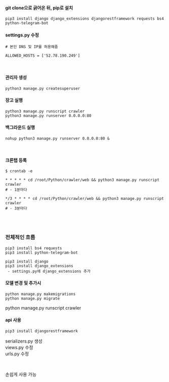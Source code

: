 #### git clone으로 긁어온 뒤, pip로 설치
```
pip3 install django django_extensions djangorestframework requests bs4 python-telegram-bot
```

#### settings.py 수정
```
# 본인 DNS 및 IP를 허용해줌

ALLOWED_HOSTS = ['52.78.190.249']
```

<br>

#### 관리자 생성
```
python3 manage.py createsuperuser
```

#### 장고 실행
```
python3 manage.py runscript crawler
python3 manage.py runserver 0.0.0.0:80
```

#### 백그라운드 실행
```
nohup python3 manage.py runserver 0.0.0.0:80 &
```

<br>


#### 크론탭 등록
```
$ crontab -e

* * * * * cd /root/Python/crawler/web && python3 manage.py runscript crawler
# - 1분마다

*/3 * * * * cd /root/Python/crawler/web && python3 manage.py runscript crawler 
# - 3분마다
```

<br>
<br>

### 전체적인 흐름
```
pip3 install bs4 requests
pip3 install python-telegram-bot

pip3 install django
pip3 install django_extensions
 - settings.py에 django_extensions 추가
```

#### 모델 변경 및 추가시
```
python manage.py makemigrations
python manage.py migrate
```
python manage.py runscript crawler

#### api 사용
```
pip3 install djangorestframework
```

serializers.py 생성 <br>
views.py 수정 <br>
urls.py 수정 <br>

<br>

손쉽게 사용 가능

